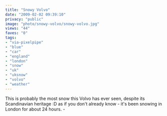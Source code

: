 ```yaml
---
title: "Snowy Volvo"
date: "2009-02-02 09:39:10"
privacy: "public"
image: "photo/snowy-volvo/snowy-volvo.jpg"
views: "44"
faves: "0"
tags:
- "via-pixelpipe"
- "blue"
- "car"
- "england"
- "london"
- "snow"
- "uk"
- "uksnow"
- "volvo"
- "weather"
---
```

This is probably the most snow this Volvo has ever seen, despite its Scandinavian heritage :D as if you don't already know - it's been snowing in London for about 24 hours. - <a href="/photos/2009/02/02/snowy-volvo"></a>

